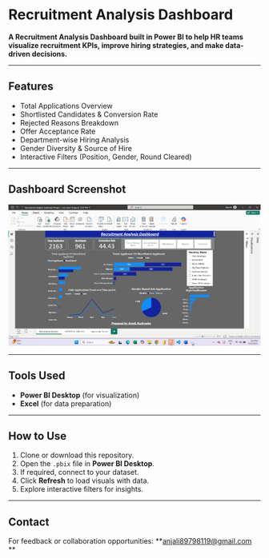 # Recruitment Analysis Dashboard

**A **Recruitment Analysis Dashboard** built in **Power BI** to help HR teams visualize recruitment KPIs, improve hiring strategies, and make data-driven decisions.**

---

## Features

- Total Applications Overview
- Shortlisted Candidates & Conversion Rate
- Rejected Reasons Breakdown
- Offer Acceptance Rate
- Department-wise Hiring Analysis
- Gender Diversity & Source of Hire
- Interactive Filters (Position, Gender, Round Cleared)

---

## Dashboard Screenshot

![Recruitment Dashboard](https://raw.githubusercontent.com/AN6526/Recruitment-Analysis-Dashboard/main/Screenshot%202025-06-12%20145445.png)

---

## Tools Used

- **Power BI Desktop** (for visualization)
- **Excel** (for data preparation)

---

## How to Use

1. Clone or download this repository.
2. Open the `.pbix` file in **Power BI Desktop**.
3. If required, connect to your dataset.
4. Click **Refresh** to load visuals with data.
5. Explore interactive filters for insights.

---

## Contact

For feedback or collaboration opportunities: **anjali89798119@gmail.com
**

